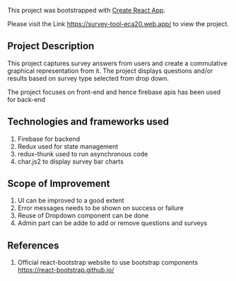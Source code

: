 This project was bootstrapped with [Create React App](https://github.com/facebook/create-react-app).

Please visit the Link https://survey-tool-eca20.web.app/ to view the project.

## Project Description
This project captures survey answers from users and create a commulative graphical representation from it. The project displays questions and/or results based on survey type selected from drop down.

The project focuses on front-end and hence firebase apis has been used for back-end

## Technologies and frameworks used
1. Firebase for backend
2. Redux used for state management
3. redux-thunk used to run asynchronous code
4. char.js2 to display survey bar charts

## Scope of Improvement
1. UI can be improved to a good extent
2. Error messages needs to be shown on success or failure
3. Reuse of Dropdown component can be done
4. Admin part can be adde to add or remove questions and surveys

## References
1. Official react-bootstrap website to use bootstrap components
    https://react-bootstrap.github.io/

